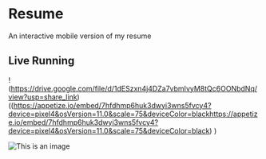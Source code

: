 # Resume
An interactive mobile version of my resume

## Live Running
!(https://drive.google.com/file/d/1dESzxn4j4DZa7vbmIvyM8tQc6OONbdNq/view?usp=share_link)((https://appetize.io/embed/7hfdhmp6huk3dwyi3wns5fvcy4?device=pixel4&osVersion=11.0&scale=75&deviceColor=blackhttps://appetize.io/embed/7hfdhmp6huk3dwyi3wns5fvcy4?device=pixel4&osVersion=11.0&scale=75&deviceColor=black)
)
 
 ![This is an image](https://myoctocat.com/assets/images/base-octocat.svg)
